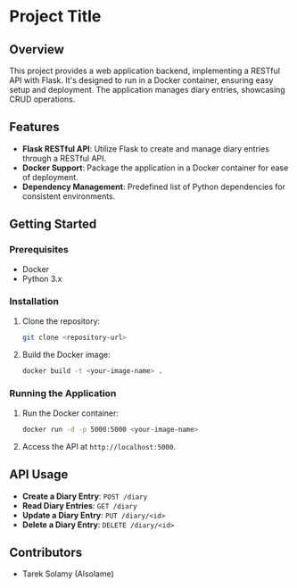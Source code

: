 
# Project Title

## Overview
This project provides a web application backend, implementing a RESTful API with Flask. It's designed to run in a Docker container, ensuring easy setup and deployment. The application manages diary entries, showcasing CRUD operations.

## Features
- **Flask RESTful API**: Utilize Flask to create and manage diary entries through a RESTful API.
- **Docker Support**: Package the application in a Docker container for ease of deployment.
- **Dependency Management**: Predefined list of Python dependencies for consistent environments.

## Getting Started

### Prerequisites
- Docker
- Python 3.x

### Installation
1. Clone the repository:
   ```bash
   git clone <repository-url>
   ```
2. Build the Docker image:
   ```bash
   docker build -t <your-image-name> .
   ```

### Running the Application
1. Run the Docker container:
   ```bash
   docker run -d -p 5000:5000 <your-image-name>
   ```
2. Access the API at `http://localhost:5000`.

## API Usage
- **Create a Diary Entry**: `POST /diary`
- **Read Diary Entries**: `GET /diary`
- **Update a Diary Entry**: `PUT /diary/<id>`
- **Delete a Diary Entry**: `DELETE /diary/<id>`


## Contributors
- Tarek Solamy (Alsolame)
